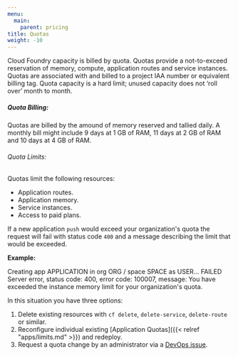 ```yaml
---
menu:
  main:
    parent: pricing
title: Quotas
weight: -10
---
```


Cloud Foundry capacity is billed by quota. Quotas provide a not-to-exceed reservation of memory, compute, application routes and service instances. Quotas are associated with and billed to a project IAA number or equivalent billing tag. Quota capacity is a hard limit; unused capacity does not ‘roll over’ month to month.

##### Quota Billing:

Quotas are billed by the amound of memory reserved and tallied daily. A monthly bill might include 9 days at 1 GB of RAM, 11 days at 2 GB of RAM and 10 days at 4 GB of RAM.

###### Quota Limits:

Quotas limit the following resources:
- Application routes.
- Application memory.
- Service instances.
- Access to paid plans.

If a new application `push` would exceed your organization's quota the request will fail with status code `400` and a message describing the limit that would be exceeded.

**Example:**

  Creating app APPLICATION in org ORG / space SPACE as USER...
  FAILED
  Server error, status code: 400, error code: 100007, message: You have exceeded the instance memory limit for your organization's quota.

In this situation you have three options:

1. Delete existing resources with `cf delete`, `delete-service`, `delete-route` or similar.
2. Reconfigure individual existing [Application Quotas]({{< relref "apps/limits.md" >}}) and redeploy.
3. Request a quota change by an administrator via a [DevOps issue](https://github.com/18F/DevOps/issues).
